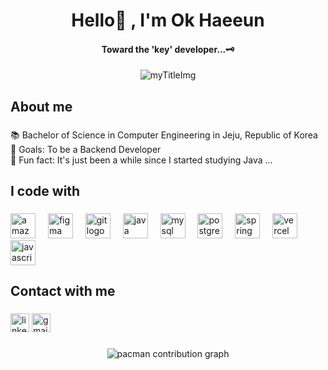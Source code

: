 <div align="center">

<h1 align="center">Hello👋 , I'm Ok Haeeun</h1>

<h4 align="center">Toward the 'key' developer...🗝️</h4>

![myTitleImg](https://dhrgodms.github.io/hitchens/assets/images/title.png)


###

<h2 align="left">About me</h2>

###

<p align="left">📚 Bachelor of Science in Computer Engineering in Jeju, Republic of Korea<br>🎯 Goals: To be a Backend Developer<br>🎲 Fun fact: It's just been a while since I started studying Java ...</p>

###

<h2 align="left">I code with</h2>

###

<div align="left">
  <img src="https://skillicons.dev/icons?i=aws" height="40" alt="amazonwebservices logo"  />
  <img width="12" />
  <img src="https://skillicons.dev/icons?i=figma" height="40" alt="figma logo"  />
  <img width="12" />
  <img src="https://skillicons.dev/icons?i=git" height="40" alt="git logo"  />
  <img width="12" />
  <img src="https://skillicons.dev/icons?i=java" height="40" alt="java logo"  />
  <img width="12" />
  <img src="https://skillicons.dev/icons?i=mysql" height="40" alt="mysql logo"  />
  <img width="12" />
  <img src="https://skillicons.dev/icons?i=postgres" height="40" alt="postgresql logo"  />
  <img width="12" />
  <img src="https://skillicons.dev/icons?i=spring" height="40" alt="spring logo"  />
  <img width="12" />
  <img src="https://skillicons.dev/icons?i=vercel" height="40" alt="vercel logo"  />
  <img width="12" />
  <img src="https://skillicons.dev/icons?i=js" height="40" alt="javascript logo"  />
</div>

###

<h2 align="left">Contact with me</h2>

###

<div align="left">
  <img src="https://img.shields.io/static/v1?message=LinkedIn&logo=linkedin&label=&color=0077B5&logoColor=white&labelColor=&style=for-the-badge" height="30" alt="linkedin logo"  />
  <img src="https://img.shields.io/static/v1?message=Gmail&logo=gmail&label=&color=D14836&logoColor=white&labelColor=&style=for-the-badge" height="30" alt="gmail logo"  />
</div>

###

<picture>
  <source media="(prefers-color-scheme: dark)" srcset="https://raw.githubusercontent.com/dhrgodms/dhrgodms/output/pacman-contribution-graph-dark.svg">
  <source media="(prefers-color-scheme: light)" srcset="https://raw.githubusercontent.com/dhrgodms/dhrgodms/output/pacman-contribution-graph.svg">
  <img alt="pacman contribution graph" src="https://raw.githubusercontent.com/dhrgodms/dhrgodms/output/pacman-contribution-graph.svg">
</picture>

###
